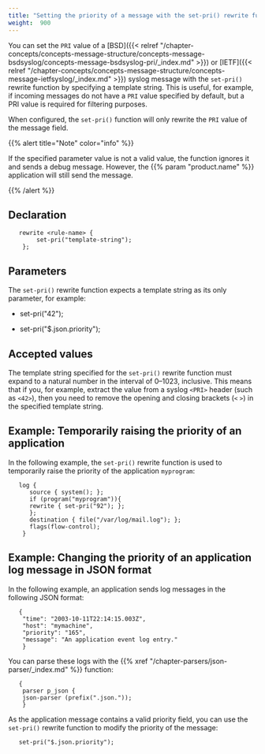 ```yaml
---
title: "Setting the priority of a message with the set-pri() rewrite function"
weight:  900
---
```

<!-- DISCLAIMER: This file is based on the syslog-ng Open Source Edition documentation https://github.com/balabit/syslog-ng-ose-guides/commit/2f4a52ee61d1ea9ad27cb4f3168b95408fddfdf2 and is used under the terms of The syslog-ng Open Source Edition Documentation License. The file has been modified by Axoflow. -->

You can set the `PRI` value of a [BSD]({{< relref "/chapter-concepts/concepts-message-structure/concepts-message-bsdsyslog/concepts-message-bsdsyslog-pri/_index.md" >}}) or [IETF]({{< relref "/chapter-concepts/concepts-message-structure/concepts-message-ietfsyslog/_index.md" >}}) syslog message with the `set-pri()` rewrite function by specifying a template string. This is useful, for example, if incoming messages do not have a `PRI` value specified by default, but a PRI value is required for filtering purposes.

When configured, the `set-pri()` function will only rewrite the `PRI` value of the message field.

{{% alert title="Note" color="info" %}}

If the specified parameter value is not a valid value, the function ignores it and sends a debug message. However, the {{% param "product.name" %}} application will still send the message.

{{% /alert %}}


## Declaration

```shell
   rewrite <rule-name> {
        set-pri("template-string");
    };
```



## Parameters

The `set-pri()` rewrite function expects a template string as its only parameter, for example:

  - set-pri("42");

  - set-pri("$.json.priority");



## Accepted values

The template string specified for the `set-pri()` rewrite function must expand to a natural number in the interval of 0–1023, inclusive. This means that if you, for example, extract the value from a syslog `<PRI>` header (such as `<42>`), then you need to remove the opening and closing brackets (`<` `>`) in the specified template string.



## Example: Temporarily raising the priority of an application

In the following example, the `set-pri()` rewrite function is used to temporarily raise the priority of the application `myprogram`:

```shell
   log {
      source { system(); };
      if (program("myprogram")){
      rewrite { set-pri("92"); };
      };
      destination { file("/var/log/mail.log"); };
      flags(flow-control);
    }
```



## Example: Changing the priority of an application log message in JSON format

In the following example, an application sends log messages in the following JSON format:

```shell
   {
    "time": "2003-10-11T22:14:15.003Z",
    "host": "mymachine",
    "priority": "165",
    "message": "An application event log entry."
    }
```

You can parse these logs with the {{% xref "/chapter-parsers/json-parser/_index.md" %}} function:

```shell
   {
    parser p_json {
    json-parser (prefix(".json."));
    }
```

As the application message contains a valid priority field, you can use the `set-pri()` rewrite function to modify the priority of the message:

```shell
   set-pri("$.json.priority");
```

